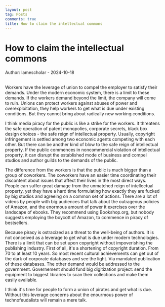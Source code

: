 ```yaml
---
layout: post
tag: Posts
comments: true
title: How to claim the intellectual commons
---
```


# How to claim the intellectual commons

Author: lamescholar - 2024-10-18
<br><br>

Workers have the leverage of union to compel the employer to satisfy their demands. Under the modern economic system, there is a limit to these demands. If the workers demand beyond the limit, the company will come to ruin. Unions can protect workers against abuses of power and overexploitation, they help workers to get what is due under existing conditions. But they cannot bring about radically new working conditions.

I think media piracy for the public is like a strike for the workers. It threatens the safe operation of patent monopolies, corporate secrets, black box design choices - the safe reign of intellectual property. Usually, copyright infringement is settled among two economic agents competing with each other. But there can be another kind of blow to the safe reign of intellectual property. If the public commences in noncommercial violation of intellectual property, it can disrupt the established mode of business and compel studios and author guilds to the demands of the public.

The difference from the workers is that the public is much bigger than a group of coworkers. The coworkers have an easier time coordinating their discontent about issues that affect their lives in the most direct ways. People can suffer great damage from the unmatched reign of intellectual property, yet they have a hard time formulating how exactly they are fucked by big studios and agreeing on a common set of actions. There are a lot of videos by people with big audiences that talk about the outrageous policies of Amazon, and the enormous amount of power it exercises over the landscape of ebooks. They recommend using Bookshop.org, but nobody suggests employing the boycott of Amazon, to commence in piracy of bestsellers.

Because piracy is ostracized as a threat to the well-being of authors. It is not conceived as a leverage to get what is due under modern technologies. There is a limit that can be set upon copyright without impoverishing the publishing industry. First of all, it's a shortening of copyright duration. From 70 to at least 10 years. So most recent cultural achievements can get out of the dark of corporate databases and see the light. Via mandated publication of these databases. The other demand would be addressed to the government. Governement should fund big digitization project: send the equipment to biggest libraries to scan their collections and make them easily available.

I think it's time for people to form a union of pirates and get what is due. Without this leverage concerns about the enourmous power of technofeudalists will remain a mere talk.